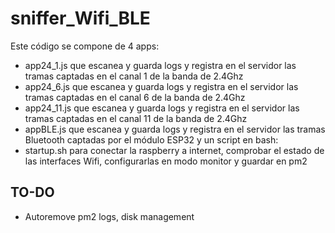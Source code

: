 # sniffer_Wifi_BLE

Este código se compone de 4 apps:

- app24_1.js que escanea y guarda logs y registra en el servidor las tramas captadas en el canal 1 de la banda de 2.4Ghz
- app24_6.js que escanea y guarda logs y registra en el servidor las tramas captadas en el canal 6 de la banda de 2.4Ghz
- app24_11.js que escanea y guarda logs y registra en el servidor las tramas captadas en el canal 11 de la banda de 2.4Ghz
- appBLE.js que escanea y guarda logs y registra en el servidor las tramas Bluetooth captadas por el módulo ESP32
  y un script en bash:
- startup.sh para conectar la raspberry a internet, comprobar el estado de las interfaces Wifi, configurarlas en modo monitor y guardar en pm2

## TO-DO

- Autoremove pm2 logs, disk management
